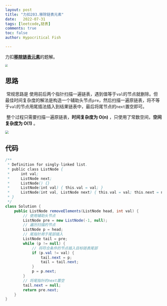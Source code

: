 ```yaml
---
layout: post
title: "力扣203.移除链表元素"
date:   2022-07-31
tags: [leetcode,链表]
comments: true
toc: false
author: Hypocritical Fish

---
```


力扣[**移除链表元素**](https://leetcode.cn/problems/remove-linked-list-elements/)的题解。<!-- more -->

<img src="https://hypofish-crowdfunding.oss-cn-shanghai.aliyuncs.com/myblog/20220731140233.png" style="zoom:50%;" />

## 思路

​		常规思路是 使用前后两个指针扫描一遍链表，遇到值等于`val`的节点就删除。但最佳时间复杂度的解法是构造一个辅助头节点`pre`，然后扫描一遍原链表，将不等于`val`的节点用尾插法插入到结果链表中，最后将尾节点的`next`置空即可。

​		整个过程只需要扫描一遍原链表，**时间复杂度为 O(n)** ，只使用了常数空间，**空间复杂度为 O(1)** 。

<img src="https://hypofish-crowdfunding.oss-cn-shanghai.aliyuncs.com/myblog/20220731140327.png" style="zoom:67%;" />

## 代码

```java
/**
 * Definition for singly-linked list.
 * public class ListNode {
 *     int val;
 *     ListNode next;
 *     ListNode() {}
 *     ListNode(int val) { this.val = val; }
 *     ListNode(int val, ListNode next) { this.val = val; this.next = next; }
 * }
 */
class Solution {
    public ListNode removeElements(ListNode head, int val) {
		// 使用辅助头节点
		ListNode pre = new ListNode(-1, null);
		// 遍历扫描的节点
		ListNode p = head;
		// 尾指针用于尾部插入
		ListNode tail = pre;
		while (p != null) {
			// 将符合条件的节点插入目标链表尾部
			if (p.val != val) {
				tail.next = p;
				tail = tail.next;
			}
			p = p.next;
		}
		// 将尾指针的next置空
		tail.next = null;
		return pre.next;
	}
}
```